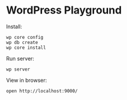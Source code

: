 # WordPress Playground

Install:

    wp core config
    wp db create
    wp core install

Run server:

    wp server

View in browser:

    open http://localhost:9000/
